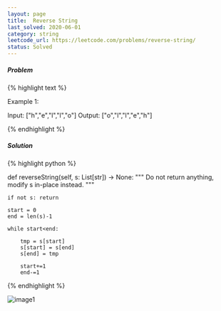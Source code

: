 ```yaml
---
layout: page
title:  Reverse String
last_solved: 2020-06-01
category: string
leetcode_url: https://leetcode.com/problems/reverse-string/
status: Solved
---
```


##### Problem

{% highlight text %}

Example 1:

Input: ["h","e","l","l","o"]
Output: ["o","l","l","e","h"]

{% endhighlight %}

##### Solution

{% highlight python %}

def reverseString(self, s: List[str]) -> None:
    """
    Do not return anything, modify s in-place instead.
    """
    
    if not s: return
    
    start = 0
    end = len(s)-1
    
    while start<end:
        
        tmp = s[start]
        s[start] = s[end]
        s[end] = tmp
        
        start+=1
        end-=1
    


{% endhighlight %}


![image1]()